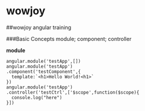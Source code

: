 # wowjoy
##wowjoy angular training

###Basic Concepts
module; component; controller

**module**
```
angular.module('testApp',[])
angular.module('testApp')
.component('testComponent',{
  template:`<h1>Hello World!<h1>`
})
angular.module('testApp')
.controller('testCtrl',['$scope',function($scope){
  console.log("here")
}])
```
